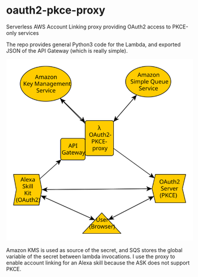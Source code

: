 # oauth2-pkce-proxy
Serverless AWS Account Linking proxy providing OAuth2 access to PKCE-only services

The repo provides general Python3 code for the Lambda, and exported JSON of the API Gateway (which is really simple).

![This is an image](/diag.svg)

Amazon KMS is used as source of the secret, and SQS stores the global variable of the secret between lambda invocations. I use the proxy to enable account linking for an Alexa skill because the ASK does not support PKCE.

